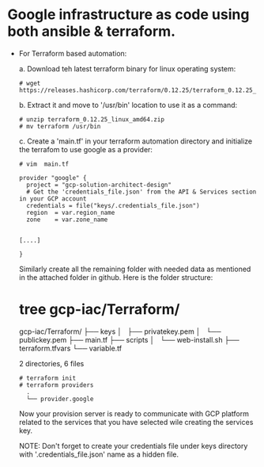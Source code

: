 # Google infrastructure as code using both ansible &amp; terraform.

- For Terraform based automation:

    a. Download teh latest terraform binary for linux operating system:
    ```
    # wget https://releases.hashicorp.com/terraform/0.12.25/terraform_0.12.25_linux_amd64.zip
    ```

    b. Extract it and move to '/usr/bin' location to use it as a command:
    ```
    # unzip terraform_0.12.25_linux_amd64.zip
    # mv terraform /usr/bin
    ```

    c. Create a 'main.tf' in your terraform automation directory and initialize the terrafom to use google as a provider:
    ```
    # vim  main.tf
      
    provider "google" {
      project = "gcp-solution-architect-design"
      # Get the 'credentials_file.json' from the API & Services section in your GCP account
      credentials = file("keys/.credentials_file.json")  
      region  = var.region_name
      zone    = var.zone_name


    [....]

    }
    ```

    Similarly create all the remaining folder with needed data as mentioned in the attached folder in github.
    Here is the folder structure:
    
    # tree gcp-iac/Terraform/
    gcp-iac/Terraform/
    ├── keys
    │   ├── privatekey.pem
    │   └── publickey.pem
    ├── main.tf
    ├── scripts
    │   └── web-install.sh
    ├── terraform.tfvars
    └── variable.tf

    2 directories, 6 files


    ```
    # terraform init
    # terraform providers
      .
      └── provider.google
    ```

    Now your provision server is ready to communicate with GCP platform related to the services that you have selected wile creating the services key.

    NOTE: Don't forget to create your credentials file under keys directory with '.credentials_file.json' name as a hidden file.   
